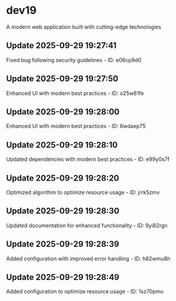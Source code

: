 # dev19
A modern web application built with cutting-edge technologies

## Update 2025-09-29 19:27:41
Fixed bug following security guidelines - ID: e06cp9d0


## Update 2025-09-29 19:27:50
Enhanced UI with modern best practices - ID: o25w61fe


## Update 2025-09-29 19:28:00
Enhanced UI with modern best practices - ID: 6wdaep75


## Update 2025-09-29 19:28:10
Updated dependencies with modern best practices - ID: e99y0s7f


## Update 2025-09-29 19:28:20
Optimized algorithm to optimize resource usage - ID: jrrk5zmv


## Update 2025-09-29 19:28:30
Updated documentation for enhanced functionality - ID: 9yi82rgn


## Update 2025-09-29 19:28:39
Added configuration with improved error handling - ID: h82wmu8h


## Update 2025-09-29 19:28:49
Added configuration to optimize resource usage - ID: 1sz70pmo

